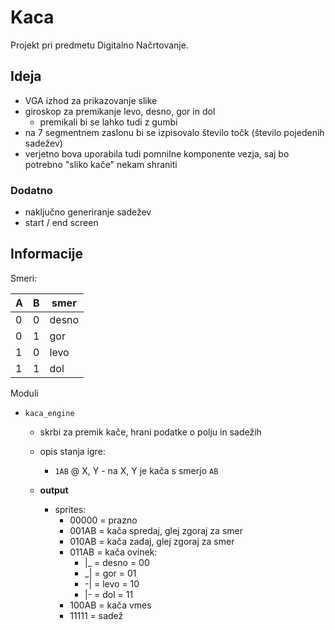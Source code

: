 # Kaca

Projekt pri predmetu Digitalno Načrtovanje.

## Ideja

* VGA izhod za prikazovanje slike
* giroskop za premikanje levo, desno, gor in dol
    * premikali bi se lahko tudi z gumbi
* na 7 segmentnem zaslonu bi se izpisovalo število točk (število pojedenih sadežev)
* verjetno bova uporabila tudi pomnilne komponente vezja, saj bo potrebno "sliko kače" nekam shraniti

### Dodatno

* naključno generiranje sadežev
* start / end screen


## Informacije

Smeri:

| A   | B   | smer  |
| --- | --- | ----- |
| 0   | 0   | desno |
| 0   | 1   | gor   |
| 1   | 0   | levo  |
| 1   | 1   | dol   |

Moduli
* `kaca_engine`
  * skrbi za premik kače, hrani podatke o polju in sadežih
  * opis stanja igre:
    * `1AB` @ X, Y - na X, Y je kača s smerjo `AB`

  * __output__ 
    * sprites:
      * 00000 = prazno
      * 001AB = kača spredaj, glej zgoraj za smer
      * 010AB = kača zadaj, glej zgoraj za smer
      * 011AB = kača ovinek:
        * |_ = desno = 00
        * _| = gor   = 01
        * -| = levo  = 10
        * |- = dol   = 11
      * 100AB = kača vmes
      * 11111 = sadež
